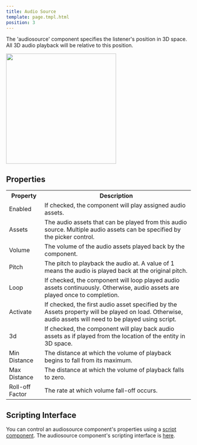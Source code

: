 ```yaml
---
title: Audio Source
template: page.tmpl.html
position: 3
---
```


The 'audiosource' component specifies the listener's position in 3D space. All 3D audio playback will be relative to this position.

<img src="/images/user-manual/components/component-audiosource.jpg" style="width: 300px" />

## Properties

<table class="table table-striped">
    <col class="property-name"></col>
    <col class="property-description"></col>
    <tr><th>Property</th><th>Description</th></tr>
    <tr><td>Enabled</td><td>If checked, the component will play assigned audio assets.</td></tr>
    <tr><td>Assets</td><td>The audio assets that can be played from this audio source. Multiple audio assets can be specified by the picker control.</td></tr>
    <tr><td>Volume</td><td>The volume of the audio assets played back by the component.</td></tr>
    <tr><td>Pitch</td><td>The pitch to playback the audio at. A value of 1 means the audio is played back at the original pitch.</td></tr>
    <tr><td>Loop</td><td>If checked, the component will loop played audio assets continuously. Otherwise, audio assets are played once to completion.</td></tr>
    <tr><td>Activate</td><td>If checked, the first audio asset specified by the Assets property will be played on load. Otherwise, audio assets will need to be played using script.</td></tr>
    <tr><td>3d</td><td>If checked, the component will play back audio assets as if played from the location of the entity in 3D space.</td></tr>
    <tr><td>Min Distance</td><td>The distance at which the volume of playback begins to fall from its maximum.</td></tr>
    <tr><td>Max Distance</td><td>The distance at which the volume of playback falls to zero.</td></tr>
    <tr><td>Roll-off Factor</td><td>The rate at which volume fall-off occurs.</td></tr>
</table>

## Scripting Interface

You can control an audiosource component's properties using a [script component][1]. The audiosource component's scripting interface is [here][2].

[1]: /user-manual/packs/components/script
[2]: /engine/api/stable/symbols/pc.AudioSourceComponent.html
[3]: /images/platform/component_audiosource.png
